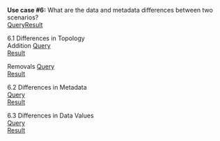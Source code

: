 **Use case #6:** What are the data and metadata differences between two scenarios?   
[Query](https://github.com/amabdallah/WaM-DaM/blob/master/Files/Queries/06.0ScenarioComparision.sql)[Result]()  

6.1 Differences in Topology   
Addition 
[Query](https://github.com/amabdallah/WaM-DaM/blob/master/Files/Queries/06.1TopologicalDifference.sql)   
[Result]()  

Removals
[Query](https://github.com/amabdallah/WaM-DaM/blob/master/Files/Queries/06.1TopologicalDifference.sql)   
[Result]()

6.2 Differences in Metadata   
[Query](https://github.com/amabdallah/WaM-DaM/blob/master/Files/Queries/06.2ScenarioMetadata.sql)   
[Result]()  

6.3 Differences in Data Values    
[Query](https://github.com/amabdallah/WaM-DaM/blob/master/Files/Queries/06.30ScenarioDataValues.sql)    
[Result]()  

